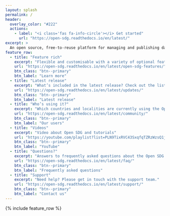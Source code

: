 ```yaml
---
layout: splash
permalink: /
header:
  overlay_color: "#222"
  actions:
    - label: "<i class='fas fa-info-circle'></i> Get started"
      url: "https://open-sdg.readthedocs.io/en/latest/"
excerpt: >
  An open source, free-to-reuse platform for managing and publishing data and statistics related to the <a href="https://www.un.org/sustainabledevelopment/sustainable-development-goals/">UN Sustainable Development Goals</a> (SDGs).
feature_row:
  - title: "Feature rich"
    excerpt: "Flexible and customisable with a variety of optional features."
    url: "https://open-sdg.readthedocs.io/en/latest/open-sdg-features/"
    btn_class: "btn--primary"
    btn_label: "Learn more"
  - title: "Latest release"
    excerpt: "What’s included in the latest release? Check out the list of updates."
    url: "https://open-sdg.readthedocs.io/en/latest/updates/"
    btn_class: "btn--primary"
    btn_label: "Latest release"
  - title: "Who’s using it?"
    excerpt: "Which countries and localities are currently using the Open SDG platform?"
    url: "https://open-sdg.readthedocs.io/en/latest/community/"
    btn_class: "btn--primary"
    btn_label: "Our users"
  - title: "Videos"
    excerpt: "Video about Open SDG and tutorials"
    url: "https://youtube.com/playlist?list=PLN9TixRVC43SxqfqTZRzWzsQ1jWnXuGkI"
    btn_class: "btn--primary"
    btn_label: "YouTube"
  - title: "Questions?"
    excerpt: "Answers to frequently asked questions about the Open SDG platform"
    url: "https://open-sdg.readthedocs.io/en/latest/faq/"
    btn_class: "btn--primary"
    btn_label: "Frequently asked questions"
  - title: "Support"
    excerpt: "Need help? Please get in touch with the support team."
    url: "https://open-sdg.readthedocs.io/en/latest/support/"
    btn_class: "btn--primary"
    btn_label: "Contact us"
---
```


{% include feature_row %}
